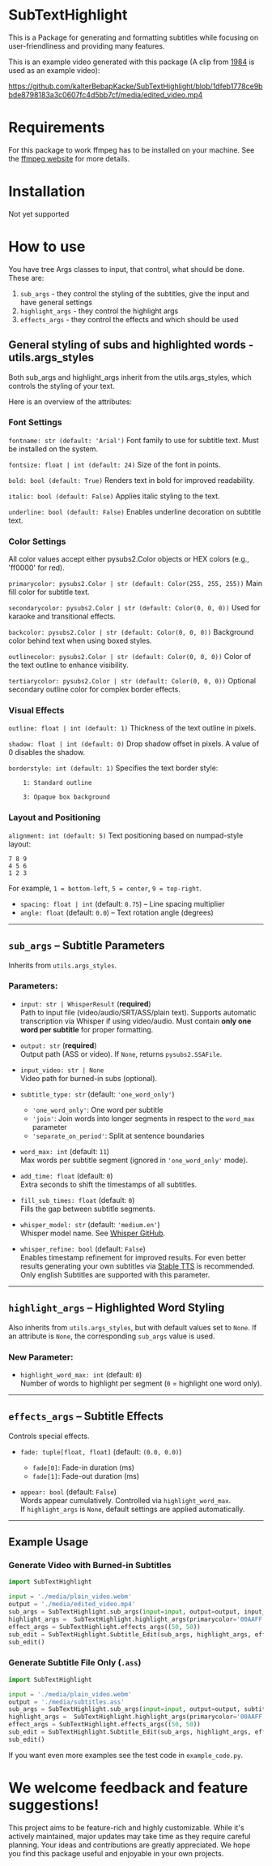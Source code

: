 # SubTextHighlight
This is a Package for generating and formatting subtitles while focusing on user-friendliness and providing many features.

This is an example video generated with this package (A clip from [1984](https://www.youtube.com/watch?v=q2JEfGIALH0&list=PLQ6ZU-TDLlnwlfYLxfktJbVv56WaBuCmd&index=3) is used as an example video):

https://github.com/kalterBebapKacke/SubTextHighlight/blob/1dfeb1778ce9bbde8798183a3c0607fc4d5bb7cf/media/edited_video.mp4



# Requirements

For this package to work ffmpeg has to be installed on your machine. See the [ffmpeg website](https://ffmpeg.org/) for more details. 

# Installation

Not yet supported

# How to use

You have tree Args classes to input, that control, what should be done. These are:

1. `sub_args` - they control the styling of the subtitles, give the input and have general settings
2. `highlight_args` - they control the highlight args
3. `effects_args` - they control the effects and which should be used 

## General styling of subs and highlighted words - utils.args_styles

Both sub_args and highlight_args inherit from the utils.args_styles, which controls the styling of your text.

Here is an overview of the attributes:

### Font Settings

`fontname: str (default: 'Arial')`
Font family to use for subtitle text. Must be installed on the system.

`fontsize: float | int (default: 24)`
Size of the font in points.

`bold: bool (default: True)`
Renders text in bold for improved readability.

`italic: bool (default: False)`
Applies italic styling to the text.

`underline: bool (default: False)`
Enables underline decoration on subtitle text.

### Color Settings

All color values accept either pysubs2.Color objects or HEX colors (e.g., 'ff0000' for red).

`primarycolor: pysubs2.Color | str (default: Color(255, 255, 255))`
Main fill color for subtitle text.

`secondarycolor: pysubs2.Color | str (default: Color(0, 0, 0))`
Used for karaoke and transitional effects.

`backcolor: pysubs2.Color | str (default: Color(0, 0, 0))`
Background color behind text when using boxed styles.

`outlinecolor: pysubs2.Color | str (default: Color(0, 0, 0))`
Color of the text outline to enhance visibility.

`tertiarycolor: pysubs2.Color | str (default: Color(0, 0, 0))`
Optional secondary outline color for complex border effects.

### Visual Effects

`outline: float | int (default: 1)`
Thickness of the text outline in pixels.

`shadow: float | int (default: 0)`
Drop shadow offset in pixels. A value of 0 disables the shadow.

`borderstyle: int (default: 1)`
Specifies the text border style:

        1: Standard outline

        3: Opaque box background

### Layout and Positioning

`alignment: int (default: 5)`
Text positioning based on numpad-style layout:


    7 8 9
    4 5 6
    1 2 3

For example, `1 = bottom-left`, `5 = center`, `9 = top-right`.

- `spacing: float | int` (default: `0.75`) – Line spacing multiplier  
- `angle: float` (default: `0.0`) – Text rotation angle (degrees)

---

## `sub_args` – Subtitle Parameters

Inherits from `utils.args_styles`.

### Parameters:

- `input: str | WhisperResult` (**required**)  
Path to input file (video/audio/SRT/ASS/plain text). Supports automatic transcription via Whisper if using video/audio. Must contain **only one word per subtitle** for proper formatting.

- `output: str` (**required**)  
Output path (ASS or video). If `None`, returns `pysubs2.SSAFile`.

- `input_video: str | None`  
Video path for burned-in subs (optional).

- `subtitle_type: str` (default: `'one_word_only'`)  
  - `'one_word_only'`: One word per subtitle  
  - `'join'`: Join words into longer segments in respect to the `word_max` parameter
  - `'separate_on_period'`: Split at sentence boundaries

- `word_max: int` (default: `11`)  
Max words per subtitle segment (ignored in `'one_word_only'` mode).

- `add_time: float` (default: `0`)  
Extra seconds to shift the timestamps of all subtitles.

- `fill_sub_times: float` (default: `0`)  
Fills the gap between subtitle segments.

- `whisper_model: str` (default: `'medium.en'`)  
Whisper model name. See [Whisper GitHub](https://github.com/openai/whisper).

- `whisper_refine: bool` (default: `False`)  
Enables timestamp refinement for improved results. For even better results generating your own subtitles via [Stable TTS](https://github.com/jianfch/stable-ts/tree/main) is recommended. Only english Subtitles are supported with this parameter.

---

## `highlight_args` – Highlighted Word Styling

Also inherits from `utils.args_styles`, but with default values set to `None`. If an attribute is `None`, the corresponding `sub_args` value is used.

### New Parameter:

- `highlight_word_max: int` (default: `0`)  
Number of words to highlight per segment (`0` = highlight one word only).

---

## `effects_args` – Subtitle Effects

Controls special effects.

- `fade: tuple[float, float]` (default: `(0.0, 0.0)`)  
  - `fade[0]`: Fade-in duration (ms)  
  - `fade[1]`: Fade-out duration (ms)

- `appear: bool` (default: `False`)  
Words appear cumulatively. Controlled via `highlight_word_max`.  
If `highlight_args` is `None`, default settings are applied automatically.

---

## Example Usage

### Generate Video with Burned-in Subtitles
 
```python
import SubTextHighlight

input = './media/plain_video.webm'
output = './media/edited_video.mp4'
sub_args = SubTextHighlight.sub_args(input=input, output=output, input_video=input, subtitle_type='separate_on_period', fill_sub_times=False, alignment=2, whisper_refine=True)
highlight_args =  SubTextHighlight.highlight_args(primarycolor='00AAFF')
effect_args = SubTextHighlight.effects_args((50, 50))
sub_edit = SubTextHighlight.Subtitle_Edit(sub_args, highlight_args, effect_args)
sub_edit()
```

### Generate Subtitle File Only (`.ass`)
```python
import SubTextHighlight

input = './media/plain_video.webm'
output = './media/subtitles.ass'
sub_args = SubTextHighlight.sub_args(input=input, output=output, subtitle_type='separate_on_period', fill_sub_times=False, alignment=2, whisper_refine=True)
highlight_args =  SubTextHighlight.highlight_args(primarycolor='00AAFF')
effect_args = SubTextHighlight.effects_args((50, 50))
sub_edit = SubTextHighlight.Subtitle_Edit(sub_args, highlight_args, effect_args)
sub_edit()
```
If you want even more examples see the test code in `example_code.py`.

# We welcome feedback and feature suggestions!
This project aims to be feature-rich and highly customizable. While it's actively maintained, major updates may take time as they require careful planning. Your ideas and contributions are greatly appreciated. We hope you find this package useful and enjoyable in your own projects.
